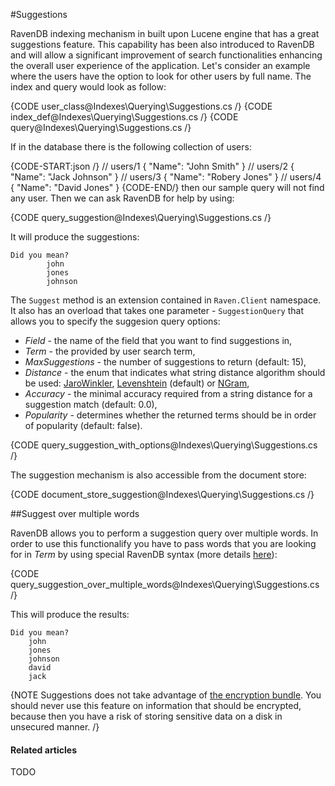 ﻿#Suggestions

RavenDB indexing mechanism in built upon Lucene engine that has a great suggestions feature. This capability has been also introduced to RavenDB and will allow a significant improvement of search functionalities enhancing the overall user experience of the application.
Let's consider an example where the users have the option to look for other users by full name. The index and query would look as follow:

{CODE user_class@Indexes\Querying\Suggestions.cs /}
{CODE index_def@Indexes\Querying\Suggestions.cs /}
{CODE query@Indexes\Querying\Suggestions.cs /}

If in the database there is the following collection of users:

{CODE-START:json /}
// users/1
{
	"Name": "John Smith"
}
// users/2
{
	"Name": "Jack Johnson"
}
// users/3
{
	"Name": "Robery Jones"
}
// users/4
{
	"Name": "David Jones"
}
{CODE-END/}
then our sample query will not find any user. Then we can ask RavenDB for help by using:

{CODE query_suggestion@Indexes\Querying\Suggestions.cs /}

It will produce the suggestions:

	Did you mean?
			john
			jones
			johnson

The `Suggest` method is an extension contained in `Raven.Client` namespace. It also has an overload that takes one parameter - `SuggestionQuery` that allows
you to specify the suggesion query options:

* *Field* - the name of the field that you want to find suggestions in,
* *Term* - the provided by user search term,
* *MaxSuggestions* - the number of suggestions to return (default: 15),
* *Distance* - the enum that indicates what string distance algorithm should be used: [JaroWinkler](http://en.wikipedia.org/wiki/Jaro%E2%80%93Winkler_distance), [Levenshtein](http://en.wikipedia.org/wiki/Levenshtein_distance) (default) or [NGram](http://webdocs.cs.ualberta.ca/~kondrak/papers/spire05.pdf),
* *Accuracy* - the minimal accuracy required from a string distance for a suggestion match (default: 0.0),
* *Popularity* - determines whether the returned terms should be in order of popularity (default: false).

{CODE query_suggestion_with_options@Indexes\Querying\Suggestions.cs /}

The suggestion mechanism is also accessible from the document store:

{CODE document_store_suggestion@Indexes\Querying\Suggestions.cs /}

##Suggest over multiple words

RavenDB allows you to perform a suggestion query over multiple words. In order to use this functionalify you have to pass words that you are looking for
in *Term* by using special RavenDB syntax (more details [here](../../advanced/full-query-syntax#suggestions-over-multiple-words)):

{CODE query_suggestion_over_multiple_words@Indexes\Querying\Suggestions.cs /}

This will produce the results:

	Did you mean?
        john
        jones
        johnson
        david
        jack

{NOTE Suggestions does not take advantage  of [the encryption bundle](../../../server/extending/bundles/encryption). You should never use this feature on information that should be encrypted, because then you have a risk of storing sensitive data on a disk in unsecured manner. /}

#### Related articles

TODO
